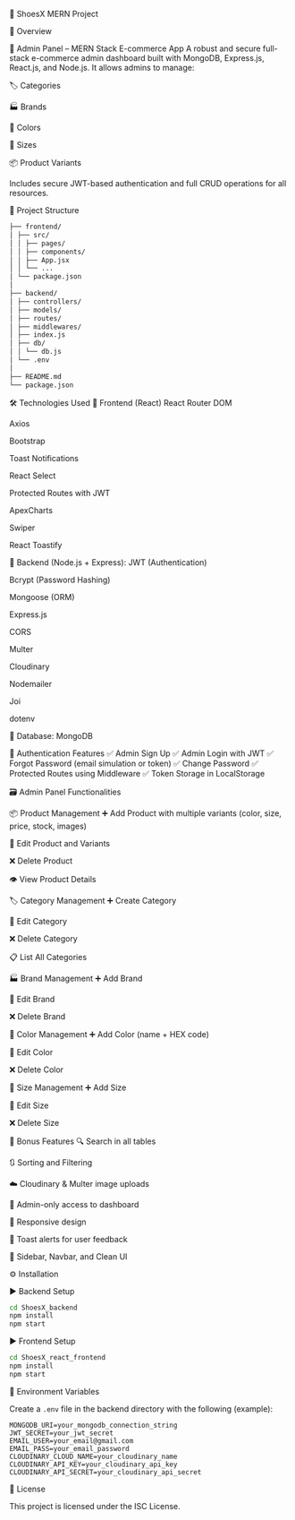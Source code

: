 👟 ShoesX MERN Project


🚀 Overview


🔐 Admin Panel – MERN Stack E-commerce App
A robust and secure full-stack e-commerce admin dashboard built with MongoDB, Express.js, React.js, and Node.js. It allows admins to manage:

🏷️ Categories

🏭 Brands

🎨 Colors

📏 Sizes

📦 Product Variants

Includes secure JWT-based authentication and full CRUD operations for all resources.


📁 Project Structure
```bash
├── frontend/  
│ ├── src/
│ │ ├── pages/  
│ │ ├── components/  
│ │ ├── App.jsx  
│ │ └── ...
│ └── package.json
│
├── backend/  
│ ├── controllers/  
│ ├── models/  
│ ├── routes/  
│ ├── middlewares/  
│ ├── index.js
│ ├── db/
│ │ └── db.js  
│ └── .env
│
├── README.md
└── package.json
```


🛠️ Technologies Used
🔹 Frontend (React)
React Router DOM

Axios

Bootstrap

Toast Notifications

React Select

Protected Routes with JWT

ApexCharts

Swiper

React Toastify


🔹 Backend (Node.js + Express):
JWT (Authentication)

Bcrypt (Password Hashing)

Mongoose (ORM)

Express.js

CORS

Multer

Cloudinary

Nodemailer

Joi

dotenv


🔹 Database:
MongoDB


🔐 Authentication Features
✅ Admin Sign Up
✅ Admin Login with JWT
✅ Forgot Password (email simulation or token)
✅ Change Password
✅ Protected Routes using Middleware
✅ Token Storage in LocalStorage


🗃️ Admin Panel Functionalities

📦 Product Management
➕ Add Product with multiple variants (color, size, price, stock, images)

📝 Edit Product and Variants

❌ Delete Product

👁️ View Product Details


🏷️ Category Management
➕ Create Category

📝 Edit Category

❌ Delete Category

📋 List All Categories


🏭 Brand Management
➕ Add Brand

📝 Edit Brand

❌ Delete Brand


🎨 Color Management
➕ Add Color (name + HEX code)

📝 Edit Color

❌ Delete Color


📏 Size Management
➕ Add Size

📝 Edit Size

❌ Delete Size


🚀 Bonus Features
🔍 Search in all tables

🔃 Sorting and Filtering

☁️ Cloudinary & Multer image uploads

🔐 Admin-only access to dashboard

📱 Responsive design

🔔 Toast alerts for user feedback

🧭 Sidebar, Navbar, and Clean UI


⚙️ Installation

▶️ Backend Setup

```bash
cd ShoesX_backend
npm install
npm start
```

▶️ Frontend Setup

```bash
cd ShoesX_react_frontend
npm install
npm start
```

🔑 Environment Variables

Create a `.env` file in the backend directory with the following (example):

```
MONGODB_URI=your_mongodb_connection_string
JWT_SECRET=your_jwt_secret
EMAIL_USER=your_email@gmail.com
EMAIL_PASS=your_email_password
CLOUDINARY_CLOUD_NAME=your_cloudinary_name
CLOUDINARY_API_KEY=your_cloudinary_api_key
CLOUDINARY_API_SECRET=your_cloudinary_api_secret
```

📜 License

This project is licensed under the ISC License.

